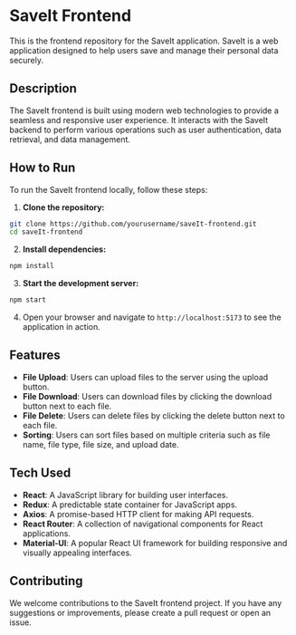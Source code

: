 # SaveIt Frontend

This is the frontend repository for the SaveIt application. SaveIt is a web application designed to help users save and manage their personal data securely.

## Description

The SaveIt frontend is built using modern web technologies to provide a seamless and responsive user experience. It interacts with the SaveIt backend to perform various operations such as user authentication, data retrieval, and data management.

## How to Run

To run the SaveIt frontend locally, follow these steps:

1. **Clone the repository:**
  ```bash
  git clone https://github.com/yourusername/saveIt-frontend.git
  cd saveIt-frontend
  ```

2. **Install dependencies:**
  ```bash
  npm install
  ```

3. **Start the development server:**
  ```bash
  npm start
  ```

4. Open your browser and navigate to `http://localhost:5173` to see the application in action.

## Features

- **File Upload**: Users can upload files to the server using the upload button.
- **File Download**: Users can download files by clicking the download button next to each file.
- **File Delete**: Users can delete files by clicking the delete button next to each file.
- **Sorting**: Users can sort files based on multiple criteria such as file name, file type, file size, and upload date.

## Tech Used

- **React**: A JavaScript library for building user interfaces.
- **Redux**: A predictable state container for JavaScript apps.
- **Axios**: A promise-based HTTP client for making API requests.
- **React Router**: A collection of navigational components for React applications.
- **Material-UI**: A popular React UI framework for building responsive and visually appealing interfaces.

## Contributing

We welcome contributions to the SaveIt frontend project. If you have any suggestions or improvements, please create a pull request or open an issue.

